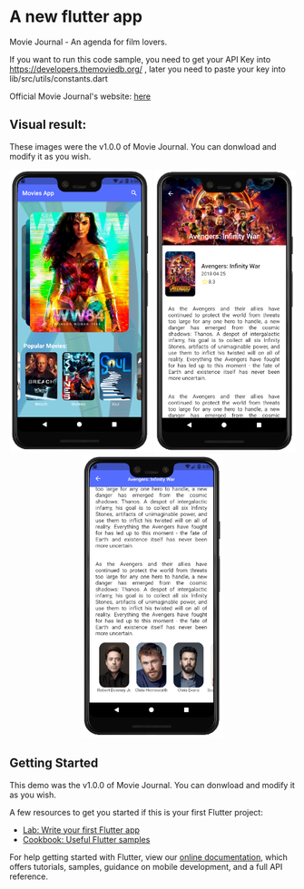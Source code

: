 # A new flutter app

Movie Journal - An agenda for film lovers.

If you want to run this code sample, you need to get your API Key into https://developers.themoviedb.org/ , later you need to paste your key into lib/src/utils/constants.dart

Official Movie Journal's website: [here](https://mj.miguelfagundez.com/)

## Visual result:

These images were the v1.0.0 of Movie Journal. You can donwload and modify it as you wish.

<p align = "center">
<img src="/images/01.png" width="250"> <img src="/images/02.png" width="250"> <img src="/images/03.png" width="250">
</p>

## Getting Started

This demo was the v1.0.0 of Movie Journal. You can donwload and modify it as you wish.

A few resources to get you started if this is your first Flutter project:

- [Lab: Write your first Flutter app](https://flutter.dev/docs/get-started/codelab)
- [Cookbook: Useful Flutter samples](https://flutter.dev/docs/cookbook)

For help getting started with Flutter, view our
[online documentation](https://flutter.dev/docs), which offers tutorials,
samples, guidance on mobile development, and a full API reference.
